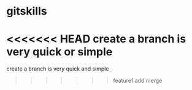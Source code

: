 # gitskills
<<<<<<< HEAD
create a branch is very quick or simple
=======
create a branch is very quick and simple
>>>>>>> feature1
add merge
